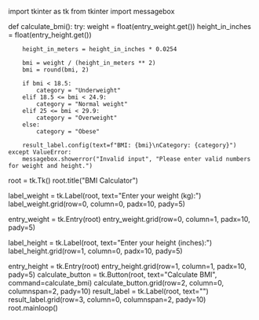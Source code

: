 import tkinter as tk
from tkinter import messagebox

def calculate_bmi():
    try:
        weight = float(entry_weight.get())
        height_in_inches = float(entry_height.get())
        
        height_in_meters = height_in_inches * 0.0254
        
        bmi = weight / (height_in_meters ** 2)
        bmi = round(bmi, 2)
        
        if bmi < 18.5:
            category = "Underweight"
        elif 18.5 <= bmi < 24.9:
            category = "Normal weight"
        elif 25 <= bmi < 29.9:
            category = "Overweight"
        else:
            category = "Obese"

        result_label.config(text=f"BMI: {bmi}\nCategory: {category}")
    except ValueError:
        messagebox.showerror("Invalid input", "Please enter valid numbers for weight and height.")

root = tk.Tk()
root.title("BMI Calculator")

label_weight = tk.Label(root, text="Enter your weight (kg):")
label_weight.grid(row=0, column=0, padx=10, pady=5)

entry_weight = tk.Entry(root)
entry_weight.grid(row=0, column=1, padx=10, pady=5)

label_height = tk.Label(root, text="Enter your height (inches):")
label_height.grid(row=1, column=0, padx=10, pady=5)

entry_height = tk.Entry(root)
entry_height.grid(row=1, column=1, padx=10, pady=5)
calculate_button = tk.Button(root, text="Calculate BMI", command=calculate_bmi)
calculate_button.grid(row=2, column=0, columnspan=2, pady=10)
result_label = tk.Label(root, text="")
result_label.grid(row=3, column=0, columnspan=2, pady=10)
root.mainloop()
